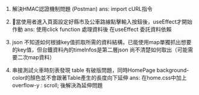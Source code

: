 1. 解決HMAC認證機制問題 (Postman)
    ans: import cURL指令
2. 當使用者進入頁面設定好縣市及公車路線點擊輸入按鈕後，useEffect才開始作動
    ans: 使用click function 處理資料後 在useEffect 委託資料依賴

3. json 不知道如何根據key值抓取所需的資料結構，已能使用map單獨抓出想要的key值，但台鐵資料內的timeInfos是第二層json 尚不清楚如何取出（可能需要二次map資料）

4. 串接測試火車時刻表發現 table 有破版問題，同時HomePage background-color的顏色並不會跟著Table產生的長度向下延伸
    ans: 在home.css中加上 overflow-y : scroll; 後解決為延伸問題




<!-- 台鐵火車時刻表
/v2/Rail/TRA/LiveBoard/Station/{StationID}
取得指定[車站]列車即時到離站電子看板(動態前後30分鐘的車次) -->

